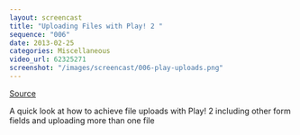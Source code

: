 ```yaml
---
layout: screencast
title: "Uploading Files with Play! 2 "
sequence: "006"
date: 2013-02-25
categories: Miscellaneous
video_url: 62325271
screenshot: "/images/screencast/006-play-uploads.png"
---
```


[Source](https://github.com/yobriefcasts/006-play-file-uploads)

A quick look at how to achieve file uploads with Play! 2 including other form fields and uploading more than one file



